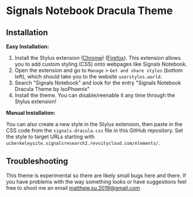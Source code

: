 # Signals Notebook Dracula Theme

## Installation

**Easy Installation:**

1. Install the Stylus extension ([Chrome](https://chromewebstore.google.com/detail/stylus/clngdbkpkpeebahjckkjfobafhncgmne)) ([Firefox](https://addons.mozilla.org/en-US/firefox/addon/styl-us/)). This extension allows you to add custom styling (CSS) onto webpages like Signals Notebook.
2. Open the extension and go to `Manage` > `Get and share styles` (bottom left), which should take you to the website `userstyles.world`.
3. Search "Signals Notebook" and look for the entry "Signals Notebook Dracula Theme by IsoPhoenix"
4. Install the theme. You can disable/reenable it any time through the Stylus extension!

**Manual Installation:**

You can also create a new style in the Stylus extension, then paste in the CSS code from the `signals-dracula.css` file in this GitHub repository. Set the style to target URLs starting with `ucberkeleysite.signalsresearch2.revvitycloud.com/elements/`.

## Troubleshooting

This theme is experimental so there are likely small bugs here and there. If you have problems with the way something looks or have suggestions feel free to shoot me an email matthew.su.2019@gmail.com
